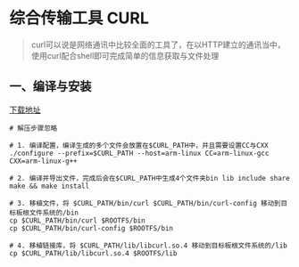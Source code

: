 # 综合传输工具 CURL

> curl可以说是网络通讯中比较全面的工具了，在以HTTP建立的通讯当中，使用curl配合shell即可完成简单的信息获取与文件处理



## 一、编译与安装

[下载地址](https://curl.haxx.se/download.html)

```shell
# 解压步骤忽略

# 1. 编译配置，编译生成的多个文件会放置在$CURL_PATH中，并且需要设置CC与CXX 
./configure --prefix=$CURL_PATH --host=arm-linux CC=arm-linux-gcc CXX=arm-linux-g++

# 2. 编译并导出文件，完成后会在$CURL_PATH中生成4个文件夹bin lib include share
make && make install

# 3. 移植文件，将 $CURL_PATH/bin/curl $CURL_PATH/bin/curl-config 移动到目标板根文件系统的/bin
cp $CURL_PATH/bin/curl $ROOTFS/bin
cp $CURL_PATH/bin/curl-config $ROOTFS/bin

# 4. 移植链接库，将 $CURL_PATH/lib/libcurl.so.4 移动到目标板根文件系统的/lib
cp $CURL_PATH/lib/libcurl.so.4 $ROOTFS/lib
```



